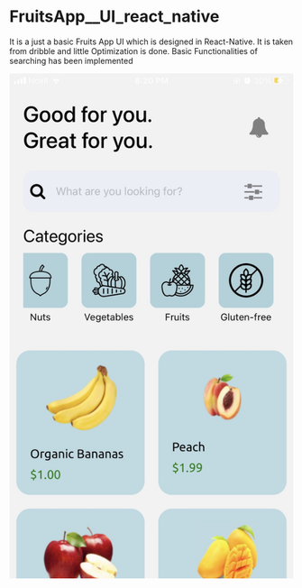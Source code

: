 # FruitsApp__UI_react_native

It is a just a basic Fruits App UI which is designed in React-Native. It is taken from dribble and little Optimization is done. Basic Functionalities of searching has been implemented 

![](/UI.jpg)
